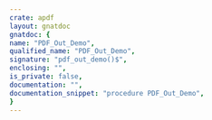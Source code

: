 ```yaml
---
crate: apdf
layout: gnatdoc
gnatdoc: {
name: "PDF_Out_Demo",
qualified_name: "PDF_Out_Demo",
signature: "pdf_out_demo()$",
enclosing: "",
is_private: false,
documentation: "",
documentation_snippet: "procedure PDF_Out_Demo",
}
---
```

